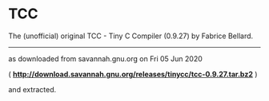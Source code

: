 # TCC
The (unofficial) original TCC - Tiny C Compiler (0.9.27) by Fabrice Bellard.

---

as downloaded from savannah.gnu.org on Fri 05 Jun 2020

( **http://download.savannah.gnu.org/releases/tinycc/tcc-0.9.27.tar.bz2** )

and extracted.
